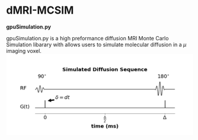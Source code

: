 # dMRI-MCSIM

__gpuSimulation.py__

gpuSimulation.py is a high preformance diffusion MRI Monte Carlo Simulation libarary with allows users to simulate molecular diffusion in a $\mu$ imaging voxel. 
![My Image](figures_for_mcsim/diff_sequence.png)
